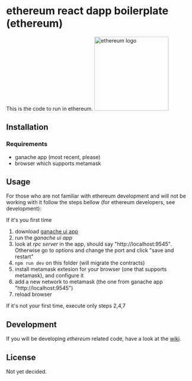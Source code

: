 # ethereum react dapp boilerplate (ethereum)
This is the code to run in ethereum.
<img src="https://www.ethereum.org/images/logos/ETHEREUM-LOGO_PORTRAIT_Black_small.png" alt="ethereum logo" style="width:200px;"/>

## Installation

### Requirements
* ganache app (most recent, please)
* browser which supports metamask

## Usage

For those who are not familiar with ethereum development and will not be working with it follow the steps bellow (for ethereum developers, see development):

If it's you first time
1. download [ganache ui app](https://truffleframework.com/ganache)
2. run the *ganache ui app*
3. look at *rpc server* in the app, should say "http://localhost:9545". Otherwise go to options and change the port and click "save and restart"
4. `npm run dev` on this folder (will migrate the contracts)
5. install metamask extesion for your browser (one that supports metamask), and configure it
6. add a new network to metamask (the one from ganache app "http://localhost:9545")
7. reload browser

If it's not your first time, execute only steps 2,4,7

## Development
If you will be developing *ethereum* related code, have a look at the [wiki](http://wiki.techhq.io/doku.php#techhq_development).

## License
Not yet decided.
